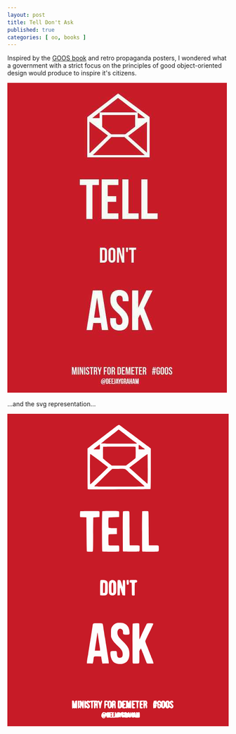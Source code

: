 ```yaml
---
layout: post
title: Tell Don't Ask
published: true
categories: [ oo, books ]
---
```


Inspired by the [GOOS book](http://www.amazon.co.uk/Growing-Object-Oriented-Software-Guided-Signature/dp/0321503627) 
and retro propaganda posters, I wondered what a government with a strict 
focus on the principles of good object-oriented design would produce to inspire 
it's citizens.

![tell don't ask](/img/posts/tell-dont-ask/tell-dont-ask.jpg)

...and the svg representation...

<svg version="1.0" xmlns="http://www.w3.org/2000/svg"
 width="900.000000pt" height="1266.000000pt" viewBox="0 0 900.000000 1266.000000"
 preserveAspectRatio="xMidYMid meet">
<g transform="translate(0.000000,1266.000000) scale(0.100000,-0.100000)"
fill="#c71b27" stroke="none">
<path d="M0 6330 l0 -6330 4500 0 4500 0 0 6330 0 6330 -4500 0 -4500 0 0
-6330z m4575 5865 c68 -52 201 -152 219 -165 11 -8 215 -159 451 -335 237
-176 446 -332 465 -345 35 -25 51 -37 99 -77 l26 -21 0 -816 c0 -543 -3 -818
-10 -825 -12 -12 -2536 -18 -2554 -7 -8 5 -11 248 -11 829 l0 822 111 84 c61
47 116 90 122 96 7 6 33 27 59 46 67 48 349 263 758 578 200 154 226 167 265
136z m-836 -3489 c8 -9 11 -50 9 -122 l-3 -109 -122 -5 c-67 -3 -124 -8 -127
-11 -3 -3 -6 -310 -6 -682 -1 -591 -3 -679 -16 -692 -20 -20 -228 -22 -241 -2
-4 6 -10 320 -13 697 l-5 685 -127 3 -127 3 -6 30 c-7 30 2 196 11 211 3 4
175 7 383 8 314 0 380 -2 390 -14z m800 0 c8 -9 11 -51 9 -122 l-3 -109 -205
-5 c-113 -3 -211 -9 -217 -13 -19 -12 -18 -400 0 -416 8 -6 76 -12 173 -13
l159 -3 0 -120 0 -120 -166 -3 c-163 -2 -167 -3 -173 -25 -10 -36 -6 -401 4
-417 8 -13 42 -15 207 -15 109 0 204 -4 211 -8 8 -6 12 -41 12 -118 0 -108 0
-110 -26 -119 -39 -15 -647 -13 -662 2 -17 17 -17 1609 0 1626 19 19 661 17
677 -2z m415 -8 c14 -20 16 -102 16 -695 0 -531 3 -673 13 -674 6 -1 86 -1
177 0 96 2 177 -2 193 -8 l27 -11 0 -104 c0 -84 -3 -106 -17 -117 -13 -11 -79
-14 -334 -14 -174 0 -321 4 -326 8 -4 5 -8 371 -8 813 0 704 2 806 15 814 8 5
63 10 122 10 99 0 108 -2 122 -22z m776 12 c13 -8 15 -98 18 -695 1 -377 6
-685 10 -686 4 0 88 -1 187 -1 99 0 188 -5 198 -10 14 -7 17 -24 17 -112 0
-87 -3 -105 -18 -119 -16 -15 -54 -17 -328 -16 -171 0 -316 4 -323 9 -11 6
-13 161 -13 814 0 443 3 810 7 816 8 13 225 13 245 0z m-1735 -2798 c32 -10
51 -24 67 -51 22 -34 23 -45 23 -251 0 -191 -2 -218 -18 -245 -37 -61 -60 -69
-176 -66 -58 1 -110 6 -114 10 -4 4 -7 138 -5 298 2 232 6 293 17 307 18 21
139 20 206 -2z m345 -1 c35 -14 50 -28 67 -62 21 -41 22 -57 23 -240 0 -176
-2 -199 -20 -237 -25 -51 -64 -73 -132 -74 -60 0 -107 23 -131 64 -15 25 -17
61 -17 246 0 246 5 263 77 301 47 25 75 25 133 2z m249 9 c17 -9 44 -80 73
-195 6 -22 14 -51 18 -65 10 -31 11 -26 13 133 2 92 5 120 17 127 15 10 59 5
73 -9 10 -10 13 -136 9 -408 l-2 -203 -55 0 c-52 0 -55 2 -61 28 -3 15 -11 45
-18 67 -15 45 -42 146 -51 188 -3 15 -10 27 -15 27 -5 0 -11 -64 -12 -152 l-3
-153 -47 -3 -48 -3 -1 48 c-4 456 -2 565 12 574 19 12 76 11 98 -1z m349 -78
c2 -53 -1 -89 -9 -98 -14 -17 -51 -18 -67 -2 -13 13 -17 169 -5 182 4 4 23 6
43 4 l35 -3 3 -83z m326 72 c36 -35 12 -94 -38 -94 -22 0 -36 -6 -40 -16 -3
-9 -6 -125 -6 -259 l0 -242 -29 -6 c-31 -7 -73 1 -82 16 -4 5 -7 117 -7 249 0
133 -4 244 -9 249 -4 4 -24 9 -43 11 -33 3 -35 6 -38 41 -5 63 4 67 149 67
103 0 131 -3 143 -16z m-536 -1739 c86 -30 151 -85 190 -160 29 -55 52 -155
52 -225 0 -75 -8 -80 -132 -80 -109 0 -132 10 -133 61 -1 19 -2 51 -3 71 -4
88 -114 139 -180 83 -70 -59 -61 -218 18 -319 22 -28 95 -106 164 -173 209
-205 259 -302 260 -503 0 -223 -94 -361 -272 -399 -157 -33 -312 5 -399 99
-57 61 -103 202 -103 314 0 96 8 102 134 104 100 2 106 1 119 -20 9 -14 15
-52 15 -95 2 -125 43 -173 139 -157 48 7 53 11 76 47 13 21 18 48 18 98 0 119
-43 187 -232 365 -35 33 -82 80 -104 105 -39 42 -105 141 -105 157 0 4 -8 21
-17 37 -15 25 -18 56 -18 195 1 146 3 170 22 210 40 88 126 164 213 191 46 14
232 10 278 -6z m-858 -20 c9 -9 20 -51 27 -103 6 -48 18 -132 27 -187 9 -55
21 -136 27 -179 5 -44 13 -84 16 -89 3 -5 11 -52 18 -105 8 -53 21 -142 31
-197 9 -55 22 -140 30 -190 18 -121 38 -247 60 -380 10 -60 18 -126 18 -145
l1 -35 -131 -3 -130 -3 -13 63 c-7 35 -18 99 -25 143 l-11 80 -143 3 c-167 3
-153 14 -170 -138 -6 -52 -15 -108 -21 -123 l-11 -28 -117 3 -118 3 1 40 c1
46 20 178 34 245 6 25 15 74 20 110 4 36 15 108 24 160 8 52 22 142 31 200 9
58 23 141 30 185 7 44 21 127 30 185 9 58 23 148 32 200 8 52 20 134 27 182
18 128 10 123 217 121 140 -2 176 -6 189 -18z m1493 1 c4 -6 7 -149 6 -319 -1
-169 0 -309 3 -312 2 -3 13 14 23 38 10 23 33 76 53 117 94 202 210 449 221
470 10 19 83 28 184 22 52 -3 80 -9 84 -18 2 -7 -46 -116 -107 -241 -62 -125
-136 -278 -166 -338 -30 -61 -54 -119 -54 -130 0 -20 40 -137 65 -190 8 -16
31 -73 50 -125 20 -52 42 -108 49 -125 7 -16 22 -52 31 -80 10 -27 22 -54 27
-60 4 -5 8 -15 8 -23 0 -8 6 -28 14 -45 43 -95 86 -210 86 -232 l0 -25 -129 0
c-93 0 -132 4 -138 13 -9 14 -45 106 -155 395 -45 117 -84 209 -89 205 -4 -4
-19 -30 -34 -58 l-27 -50 2 -232 c1 -153 -2 -239 -10 -252 -10 -19 -20 -21
-130 -21 -108 0 -120 2 -130 19 -7 13 -10 283 -10 804 0 633 3 787 13 795 13
11 193 21 232 13 11 -2 23 -9 28 -15z m-2655 -3128 c5 -7 13 -40 17 -73 7 -49
9 -55 16 -35 4 14 7 41 8 61 1 44 16 59 58 59 l33 0 0 -155 c0 -135 -2 -156
-16 -162 -9 -3 -25 -1 -36 6 -15 10 -23 10 -35 0 -11 -10 -19 -10 -34 -1 -14
9 -25 10 -40 1 -45 -24 -49 -10 -49 156 l0 155 34 0 c18 0 38 -6 44 -12z m212
2 c9 -5 19 -5 27 1 6 6 24 9 39 7 22 -2 30 -10 36 -36 10 -39 28 -33 28 9 0
26 3 29 30 29 l30 0 0 -144 c0 -79 -3 -151 -6 -160 -7 -18 -54 -22 -54 -5 0 5
-9 29 -19 52 -10 23 -21 51 -24 62 -2 11 -5 -6 -6 -37 0 -31 -4 -63 -7 -72
-10 -25 -33 -19 -40 11 l-7 26 -19 -26 c-25 -34 -58 -36 -58 -4 -1 12 -2 78
-4 147 -1 69 -1 131 2 138 5 14 31 16 52 2z m274 -12 l16 -23 16 23 c18 25 81
31 102 10 10 -10 17 -10 31 -1 25 16 280 16 299 1 9 -8 16 -8 24 0 22 22 58
14 69 -15 6 -15 16 -34 22 -42 10 -11 14 -7 23 25 9 31 16 40 37 42 23 3 27 0
27 -22 0 -15 -4 -34 -9 -44 -17 -30 -40 -125 -44 -180 -5 -61 -16 -77 -46 -67
-17 5 -21 14 -21 53 0 26 -5 65 -11 87 -6 22 -15 60 -21 84 -17 72 -31 25 -32
-108 l-1 -116 -25 0 c-22 0 -25 5 -28 40 -4 59 -11 87 -22 80 -6 -3 -10 -28
-10 -54 0 -49 -12 -71 -41 -71 -26 0 -30 26 -28 154 2 64 1 118 -2 121 -3 2
-15 -2 -27 -11 -21 -14 -22 -22 -20 -130 1 -119 -5 -139 -38 -132 -17 3 -19
15 -22 123 -2 98 -5 122 -19 133 -24 17 -33 15 -33 -8 0 -31 -28 -36 -61 -11
-27 20 -29 20 -29 4 0 -10 13 -33 29 -51 49 -53 61 -75 61 -110 0 -69 -85
-108 -130 -60 l-20 22 -23 -22 c-33 -31 -43 -28 -51 16 -8 50 -8 267 1 275 13
14 41 6 57 -15z m876 2 c0 -11 3 -20 8 -20 4 0 15 9 25 20 12 14 29 20 57 20
35 0 43 -4 58 -30 21 -37 30 -38 34 -2 3 25 6 27 58 30 46 2 59 -1 79 -19 21
-20 23 -28 17 -78 -7 -65 -7 -61 0 -124 3 -26 3 -59 0 -72 -12 -47 -58 -21
-58 32 0 44 -8 73 -18 73 -6 0 -10 -15 -10 -34 0 -67 -11 -96 -35 -96 -17 0
-26 9 -35 33 -10 30 -12 31 -22 12 -16 -30 -39 -45 -70 -45 -43 0 -74 37 -83
99 -4 29 -10 51 -14 49 -3 -2 -18 -10 -33 -17 -23 -12 -28 -21 -28 -53 0 -45
-15 -78 -34 -78 -8 0 -17 7 -20 16 -8 21 -10 280 -1 293 3 6 33 11 66 11 52 0
59 -2 59 -20z m572 -19 c17 -34 23 -32 30 14 3 17 12 20 72 23 41 2 73 -2 82
-9 10 -8 14 -8 14 0 0 6 15 11 34 11 35 0 46 -15 46 -68 0 -15 5 -22 13 -20
10 4 19 23 33 76 3 8 16 12 36 10 l33 -3 2 -145 c3 -156 -3 -183 -36 -163 -15
9 -28 10 -47 3 -31 -12 -54 1 -55 34 -1 15 -4 11 -10 -11 -10 -34 -26 -42 -46
-22 -9 9 -19 9 -41 0 -16 -7 -49 -11 -73 -9 -37 3 -46 7 -58 33 -14 28 -15 29
-24 8 -17 -38 -93 -56 -138 -33 -17 10 -19 23 -19 154 0 78 3 146 7 150 4 4
34 6 68 4 57 -3 61 -5 77 -37z m725 22 c3 -7 -7 -23 -21 -36 -25 -23 -26 -29
-26 -129 0 -111 -12 -147 -44 -135 -14 5 -16 24 -16 127 l0 120 -26 11 c-16 6
-43 6 -68 1 -35 -6 -41 -11 -41 -32 0 -20 6 -26 30 -30 24 -4 30 -10 30 -30 0
-20 -6 -26 -27 -28 -30 -4 -38 -17 -31 -55 4 -20 11 -27 27 -27 12 0 30 -6 40
-13 17 -13 17 -14 1 -30 -20 -20 -105 -23 -123 -5 -8 8 -12 58 -12 160 l0 149
152 -3 c109 -2 153 -6 155 -15z m303 -6 c25 -36 30 -79 13 -115 -12 -25 -13
-35 -4 -46 7 -8 11 -38 9 -73 -3 -54 -5 -58 -28 -58 -22 0 -25 5 -28 40 -4 59
-11 87 -22 80 -6 -3 -10 -28 -10 -54 0 -56 -20 -82 -48 -64 -13 8 -17 27 -18
89 -3 214 -3 210 -19 187 -8 -12 -28 -23 -43 -25 -21 -2 -27 -8 -27 -28 0 -18
6 -26 23 -28 23 -3 47 -36 38 -51 -3 -5 -19 -11 -36 -15 -28 -5 -31 -9 -28
-38 2 -27 8 -34 28 -36 38 -6 52 -21 39 -43 -7 -15 -21 -19 -57 -19 -27 0 -53
5 -60 12 -13 13 -18 289 -6 301 4 3 65 6 137 6 123 0 132 -2 147 -22z m401 15
c0 -4 2 -17 3 -30 4 -31 26 -54 26 -26 0 40 28 64 76 64 38 0 46 -4 56 -25 14
-32 31 -32 52 1 15 22 23 25 64 22 41 -3 49 -7 62 -34 l15 -30 20 30 c17 26
29 32 64 34 40 3 47 0 73 -30 15 -18 28 -27 28 -20 0 24 40 52 75 52 25 0 39
-6 49 -22 22 -35 23 -59 3 -72 -14 -9 -20 -8 -28 7 -6 9 -19 17 -30 17 -18 0
-18 -2 -5 -27 8 -16 25 -39 39 -51 40 -37 51 -74 37 -117 -19 -58 -83 -73
-126 -30 l-25 26 -30 -26 c-17 -14 -42 -25 -55 -25 -35 0 -71 26 -79 58 l-7
27 -13 -32 c-24 -57 -93 -69 -133 -23 -21 26 -26 25 -56 -5 -28 -28 -52 -31
-91 -13 -29 13 -34 27 -38 118 -2 49 -6 65 -17 65 -19 0 -26 -45 -9 -56 11 -6
11 -12 0 -32 -7 -13 -16 -40 -20 -58 -6 -31 -10 -34 -42 -34 -18 0 -40 -4 -47
-9 -23 -14 -32 7 -32 75 -1 114 1 133 16 184 l15 51 54 1 c30 1 55 -2 56 -5z
m-1348 -472 c21 -17 26 -18 31 -5 4 10 20 15 49 15 35 0 48 -5 60 -22 l16 -23
16 23 c34 46 84 17 87 -51 1 -39 2 -38 7 13 5 46 9 55 26 55 16 0 21 -9 26
-40 5 -34 6 -36 8 -10 2 50 14 60 51 45 23 -10 34 -10 43 -1 6 6 18 11 26 11
34 0 46 -20 52 -82 l6 -63 2 60 c2 80 11 93 52 78 24 -9 35 -9 50 0 14 9 24 9
37 1 14 -9 18 -29 20 -104 2 -52 -2 -98 -7 -103 -14 -14 -193 -10 -202 5 -6 9
-12 8 -26 -3 -12 -10 -31 -13 -58 -9 -38 5 -40 7 -44 45 l-5 40 -5 -40 c-6
-39 -7 -40 -50 -43 -34 -3 -47 1 -54 14 -9 16 -11 16 -23 -1 -11 -15 -26 -18
-81 -16 -37 1 -73 7 -79 12 -8 7 -14 6 -19 -1 -9 -15 -71 -12 -84 4 -7 8 -15
31 -19 53 l-7 38 -5 -50 c-4 -38 -9 -51 -23 -53 -12 -3 -20 4 -24 19 -6 21 -7
22 -13 3 -6 -16 -18 -19 -86 -22 -172 -6 -306 -7 -316 -1 -5 3 -28 3 -51 -2
-55 -10 -75 2 -79 47 l-3 36 -30 -53 c-28 -49 -34 -54 -68 -57 -32 -3 -43 2
-72 31 -24 24 -35 44 -35 65 0 55 12 90 42 122 27 30 32 32 84 28 38 -3 59
-10 68 -23 13 -18 14 -18 20 2 6 20 14 21 156 21 154 0 185 -8 142 -36 -25
-17 -29 -47 -7 -56 8 -3 15 -12 15 -20 0 -7 -7 -16 -15 -20 -8 -3 -15 -15 -15
-26 0 -17 5 -21 28 -18 27 3 27 4 28 80 2 81 7 98 29 98 18 0 47 -29 40 -41
-4 -5 -1 -17 4 -26 9 -15 10 -13 11 12 1 46 10 53 72 53 49 -1 57 -3 62 -22
l6 -21 18 22 c12 16 24 21 38 17 12 -3 25 -1 28 5 10 16 20 14 49 -9z"/>
<path d="M4463 11973 c-301 -238 -428 -337 -475 -370 -17 -13 -53 -42 -82 -66
-28 -24 -61 -49 -73 -56 -13 -6 -23 -16 -23 -21 0 -11 1452 -14 1463 -4 3 3
-20 24 -51 45 -97 67 -156 109 -182 129 -14 11 -48 37 -76 57 -61 46 -117 89
-158 124 -38 32 -275 209 -279 209 -2 0 -31 -21 -64 -47z"/>
<path d="M3728 11403 c-18 -20 -29 -29 -145 -116 -46 -33 -81 -62 -79 -65 6
-5 247 -4 253 2 10 10 8 189 -2 193 -6 2 -18 -5 -27 -14z"/>
<path d="M5340 11311 l0 -89 74 -4 c41 -2 100 -1 131 2 l56 5 -50 38 c-28 20
-55 37 -60 37 -5 0 -11 4 -13 8 -5 13 -114 92 -126 92 -8 0 -12 -28 -12 -89z"/>
<path d="M3897 11323 c-4 -3 -7 -111 -7 -239 l0 -233 87 -73 c48 -40 128 -105
178 -145 l90 -72 289 -1 289 0 114 88 c63 48 126 96 141 107 49 36 127 100
134 110 4 6 8 110 8 231 0 193 -2 223 -16 228 -21 8 -1299 8 -1307 -1z"/>
<path d="M3360 10421 c0 -336 4 -612 8 -615 5 -3 33 18 63 46 89 84 465 446
568 546 l96 93 -35 30 c-78 68 -673 509 -686 509 -12 0 -14 -93 -14 -609z"/>
<path d="M5369 10787 c-178 -133 -344 -258 -367 -277 l-44 -35 30 -25 c58 -49
157 -137 262 -230 58 -52 142 -126 186 -165 43 -38 101 -91 129 -116 27 -25
66 -60 85 -77 19 -18 41 -32 48 -32 9 0 12 126 12 594 0 339 -4 597 -9 600 -5
3 -154 -103 -332 -237z"/>
<path d="M4202 10368 c-37 -34 -196 -188 -355 -342 -158 -155 -292 -282 -297
-284 -6 -2 -10 -10 -10 -18 0 -12 146 -14 1014 -14 610 0 1017 4 1021 9 3 5
-16 27 -42 48 -26 21 -54 45 -63 53 -22 20 -83 74 -145 129 -48 42 -187 165
-209 186 -6 6 -32 28 -57 50 -25 22 -85 76 -133 120 -153 138 -111 125 -403
125 l-254 0 -67 -62z"/>
<path d="M3901 5807 c-7 -7 -11 -80 -11 -210 l0 -198 38 3 37 3 5 175 c4 96 3
186 0 199 -7 28 -51 46 -69 28z"/>
<path d="M4257 5806 c-8 -8 -17 -41 -19 -73 -7 -80 -2 -294 7 -315 7 -19 50
-25 59 -9 12 19 7 382 -5 397 -15 18 -24 18 -42 0z"/>
<path d="M3659 3789 c0 -2 -4 -38 -9 -79 -12 -94 -52 -377 -70 -485 -5 -33
-12 -84 -15 -112 l-6 -53 106 0 105 0 -1 43 c0 23 -5 67 -10 97 -5 30 -16 98
-23 150 -8 52 -22 142 -31 200 -8 58 -20 133 -24 168 -5 35 -12 66 -15 69 -3
4 -6 4 -7 2z"/>
<path d="M2930 906 c0 -59 4 -108 10 -111 6 -4 10 33 10 104 0 67 -4 111 -10
111 -6 0 -10 -41 -10 -104z"/>
<path d="M3596 973 c-9 -10 -7 -61 3 -67 10 -7 21 16 21 44 0 20 -13 33 -24
23z"/>
<path d="M3200 875 c0 -41 2 -45 25 -45 18 0 28 -7 35 -25 12 -31 30 -33 30
-4 0 12 -16 39 -35 60 -19 22 -35 44 -35 49 0 6 -4 10 -10 10 -5 0 -10 -20
-10 -45z"/>
<path d="M4007 973 c-4 -3 -7 -19 -7 -35 0 -21 6 -31 26 -38 40 -16 44 -13 44
35 0 43 -1 45 -28 45 -16 0 -32 -3 -35 -7z"/>
<path d="M4140 879 c0 -90 2 -100 18 -97 14 3 17 17 20 92 3 86 -3 105 -30
106 -5 0 -8 -45 -8 -101z"/>
<path d="M4318 963 c-2 -10 -1 -29 2 -43 l7 -25 12 29 c12 30 9 56 -8 56 -5 0
-11 -8 -13 -17z"/>
<path d="M4768 983 c-45 -7 -48 -63 -3 -63 15 0 26 -8 30 -21 8 -24 -1 -35
-30 -41 -15 -2 -21 -12 -23 -41 l-3 -38 43 3 43 3 2 103 c3 111 7 105 -59 95z"/>
<path d="M4560 881 c0 -59 4 -101 10 -101 15 0 21 39 18 119 -2 48 -7 76 -15
79 -10 3 -13 -21 -13 -97z"/>
<path d="M5607 974 c-10 -11 -8 -52 3 -59 13 -8 25 44 13 56 -5 5 -12 6 -16 3z"/>
<path d="M6163 972 c-8 -5 -10 -21 -7 -43 6 -33 7 -34 50 -34 28 0 44 4 44 12
0 7 -10 12 -22 10 -16 -1 -23 5 -30 31 -9 33 -15 37 -35 24z"/>
<path d="M6329 973 c-6 -48 -6 -159 0 -176 l8 -21 12 22 c16 30 11 174 -6 180
-7 2 -13 0 -14 -5z"/>
<path d="M6505 968 c-10 -24 -1 -178 10 -178 13 0 19 170 6 183 -7 7 -12 5
-16 -5z"/>
<path d="M6600 877 c0 -55 1 -57 23 -52 16 4 24 0 32 -17 12 -26 40 -31 40 -6
0 9 -16 33 -36 55 -19 21 -40 47 -47 58 -10 17 -11 11 -12 -38z"/>
<path d="M5994 899 c-3 -6 -1 -16 5 -22 8 -8 11 -5 11 11 0 24 -5 28 -16 11z"/>
<path d="M6153 844 c-7 -18 12 -64 26 -64 16 0 23 38 11 60 -13 24 -28 26 -37
4z"/>
<path d="M3907 524 c-12 -13 4 -24 34 -24 20 0 29 4 27 13 -5 13 -50 22 -61
11z"/>
<path d="M4207 524 c-13 -13 -7 -42 10 -48 21 -8 36 6 31 30 -3 19 -29 30 -41
18z"/>
<path d="M4726 491 c-3 -4 1 -17 9 -27 14 -18 14 -18 15 9 0 26 -13 36 -24 18z"/>
<path d="M4217 439 c-21 -12 -22 -45 -1 -53 22 -9 34 1 34 29 0 29 -10 36 -33
24z"/>
<path d="M3910 366 c0 -10 9 -16 21 -16 24 0 21 23 -4 28 -10 2 -17 -3 -17
-12z"/>
</g>
</svg>




